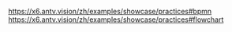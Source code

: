 https://x6.antv.vision/zh/examples/showcase/practices#bpmn
https://x6.antv.vision/zh/examples/showcase/practices#flowchart
